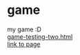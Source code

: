 # game 
my game :D <br/>
[game-testing-two.html](game-testing-two.html) <br/>
[link to page](https://typetypee.github.io/game/) 
